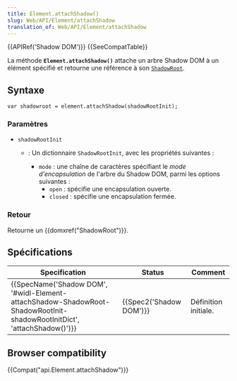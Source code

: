 ```yaml
---
title: Element.attachShadow()
slug: Web/API/Element/attachShadow
translation_of: Web/API/Element/attachShadow
---
```

{{APIRef('Shadow DOM')}} {{SeeCompatTable}}

La méthode **`Element.attachShadow()`** attache un arbre Shadow DOM à un élément spécifié et retourne une référence à son [`ShadowRoot`](/en-US/docs/Web/API/ShadowRoot).

## Syntaxe

    var shadowroot = element.attachShadow(shadowRootInit);

### Paramètres

- `shadowRootInit`

  - : Un dictionnaire `ShadowRootInit`, avec les propriétés suivantes :

    - `mode`&nbsp;: une chaîne de caractères spécifiant le *mode d'encapsulation* de l'arbre du Shadow DOM, parmi les options suivantes&nbsp;:
      - `open`&nbsp;: spécifie une encapsulation ouverte.
      - `closed`&nbsp;: spécifie une encapsulation fermée.

### Retour

Retourne un {{domxref("ShadowRoot")}}.

## Spécifications

| Specification                                                                                                                                                    | Status                           | Comment              |
| ---------------------------------------------------------------------------------------------------------------------------------------------------------------- | -------------------------------- | -------------------- |
| {{SpecName('Shadow DOM', '#widl-Element-attachShadow-ShadowRoot-ShadowRootInit-shadowRootInitDict', 'attachShadow()')}} | {{Spec2('Shadow DOM')}} | Définition initiale. |

## Browser compatibility

{{Compat("api.Element.attachShadow")}}
